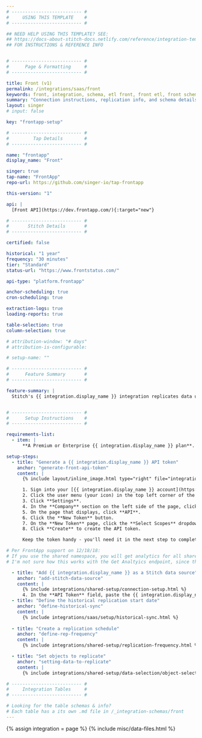 ```yaml
---
# -------------------------- #
#     USING THIS TEMPLATE    #
# -------------------------- #

## NEED HELP USING THIS TEMPLATE? SEE:
## https://docs-about-stitch-docs.netlify.com/reference/integration-templates/saas/
## FOR INSTRUCTIONS & REFERENCE INFO


# -------------------------- #
#      Page & Formatting     #
# -------------------------- #

title: Front (v1)
permalink: /integrations/saas/front
keywords: front, integration, schema, etl front, front etl, front schema
summary: "Connection instructions, replication info, and schema details for Stitch's Front integration."
layout: singer
# input: false

key: "frontapp-setup"

# -------------------------- #
#         Tap Details        #
# -------------------------- #

name: "frontapp"
display_name: "Front"

singer: true 
tap-name: "FrontApp"
repo-url: https://github.com/singer-io/tap-frontapp

this-version: "1"

api: |
  [Front API](https://dev.frontapp.com/){:target="new"}

# -------------------------- #
#       Stitch Details       #
# -------------------------- #

certified: false 

historical: "1 year"
frequency: "30 minutes"
tier: "Standard"
status-url: "https://www.frontstatus.com/"

api-type: "platform.frontapp"

anchor-scheduling: true
cron-scheduling: true

extraction-logs: true
loading-reports: true

table-selection: true
column-selection: true

# attribution-window: "# days"
# attribution-is-configurable: 

# setup-name: ""

# -------------------------- #
#      Feature Summary       #
# -------------------------- #

feature-summary: |
  Stitch's {{ integration.display_name }} integration replicates data using the {{ integration.api | flatify | strip }}. Refer to the [Schema](#schema) section for a list of objects available for replication.


# -------------------------- #
#      Setup Instructions    #
# -------------------------- #

requirements-list:
  - item: |
      **A Premium or Enterprise {{ integration.display_name }} plan**. These plans include API access, which is required to use Stitch's {{ integration.display_name }} integration. Refer to [{{ integration.display_name }}'s pricing page for more info](https://frontapp.com/pricing){:target="new"}.

setup-steps:
  - title: "Generate a {{ integration.display_name }} API token"
    anchor: "generate-front-api-token"
    content: |
      {% include layout/inline_image.html type="right" file="integrations/front-create-api-token.png" alt="The New API token page in Front" max-width="550px" %}

      1. Sign into your [{{ integration.display_name }} account](https://app.frontapp.com/){:target="new"}.
      2. Click the user menu (your icon) in the top left corner of the page.
      3. Click **Settings**.
      4. In the **Company** section on the left side of the page, click **Plugins & API**.
      5. On the page that displays, click **API**.
      6. Click the **New Token** button.
      7. On the **New Token** page, click the **Select Scopes** dropdown and select the type of resources you want to replicate data from.
      8. Click **Create** to create the API token.

      Keep the token handy - you'll need it in the next step to complete the setup.

# Per FrontApp support on 12/18/18:
# If you use the shared namespace, you will get analytics for all shared inboxes across all teams. If you use the private namespace, you will get analytics for private inboxes that users have marked accessible to the public API (is an individual user setting).
# I'm not sure how this works with the Get Analtyics endpoint, since this metric seems to be team-focused.

  - title: "Add {{ integration.display_name }} as a Stitch data source"
    anchor: "add-stitch-data-source"
    content: |
      {% include integrations/shared-setup/connection-setup.html %}
      4. In the **API Token** field, paste the {{ integration.display_name }} API token you generated in [Step 1](#generate-front-api-token).
  - title: "Define the historical replication start date"
    anchor: "define-historical-sync"
    content: |
      {% include integrations/saas/setup/historical-sync.html %}
  
  - title: "Create a replication schedule"
    anchor: "define-rep-frequency"
    content: |
      {% include integrations/shared-setup/replication-frequency.html %}

  - title: "Set objects to replicate"
    anchor: "setting-data-to-replicate"
    content: |
      {% include integrations/shared-setup/data-selection/object-selection.html %}

# -------------------------- #
#     Integration Tables     #
# -------------------------- #

# Looking for the table schemas & info?
# Each table has a its own .md file in /_integration-schemas/front
---
```

{% assign integration = page %}
{% include misc/data-files.html %}